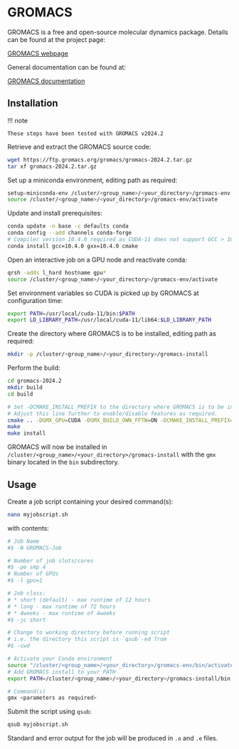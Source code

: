 # GROMACS

GROMACS is a free and open-source molecular dynamics package. Details can be found at the project page:

[GROMACS webpage](https://www.gromacs.org/)

General documentation can be found at:

[GROMACS documentation](https://manual.gromacs.org/current/index.html)

## Installation

!!! note

    These steps have been tested with GROMACS v2024.2

Retrieve and extract the GROMACS source code:

```bash
wget https://ftp.gromacs.org/gromacs/gromacs-2024.2.tar.gz
tar xf gromacs-2024.2.tar.gz
```

Set up a miniconda environment, editing path as required:

```bash
setup-miniconda-env /cluster/<group_name>/<your_directory>/gromacs-env
source /cluster/<group_name>/<your_directory>/gromacs-env/activate
```

Update and install prerequisites:

```bash
conda update -n base -c defaults conda
conda config --add channels conda-forge
# Compiler version 10.4.0 required as CUDA-11 does not support GCC > 10
conda install gcc=10.4.0 gxx=10.4.0 cmake
```

Open an interactive job on a GPU node and reactivate conda:

```bash
qrsh -adds l_hard hostname gpu*
source /cluster/<group_name>/<your_directory>/gromacs-env/activate
```

Set environment variables so CUDA is picked up by GROMACS at configuration time:

```bash
export PATH=/usr/local/cuda-11/bin:$PATH
export LD_LIBRARY_PATH=/usr/local/cuda-11/lib64:$LD_LIBRARY_PATH
```

Create the directory where GROMACS is to be installed, editing path as required:

```bash
mkdir -p /cluster/<group_name>/<your_directory>/gromacs-install
```

Perform the build:

```bash
cd gromacs-2024.2
mkdir build
cd build

# Set -DCMAKE_INSTALL_PREFIX to the directory where GROMACS is to be installed.
# Adjust this line further to enable/disable features as required.
cmake .. -DGMX_GPU=CUDA -DGMX_BUILD_OWN_FFTW=ON -DCMAKE_INSTALL_PREFIX=/cluster/<group_name>/<your_directory>/gromacs-install
make
make install
```

GROMACS will now be installed in `/cluster/<group_name>/<your_directory>/gromacs-install` with the `gmx` binary located in the `bin` subdirectory.

## Usage

Create a job script containing your desired command(s):

```bash
nano myjobscript.sh
```

with contents:

```bash
# Job Name
#$ -N GROMACS-Job

# Number of job slots/cores
#$ -pe smp 4
# Number of GPUs
#$ -l gpu=1

# Job class:
# * short (default) - max runtime of 12 hours
# * long - max runtime of 72 hours
# * 4weeks - max runtime of 4weeks
#$ -jc short

# Change to working directory before running script
# i.e. the directory this script is `qsub`-ed from
#$ -cwd

# Activate your Conda environment
source "/cluster/<group_name>/<your_directory>/gromacs-env/bin/activate"
# Add GROMACS install to your PATH
export PATH=/cluster/<group_name>/<your_directory>/gromacs-install/bin:$PATH

# Command(s)
gmx <parameters as required>
```

Submit the script using `qsub`:

```bash
qsub myjobscript.sh
```

Standard and error output for the job will be produced in `.o` and `.e` files.
